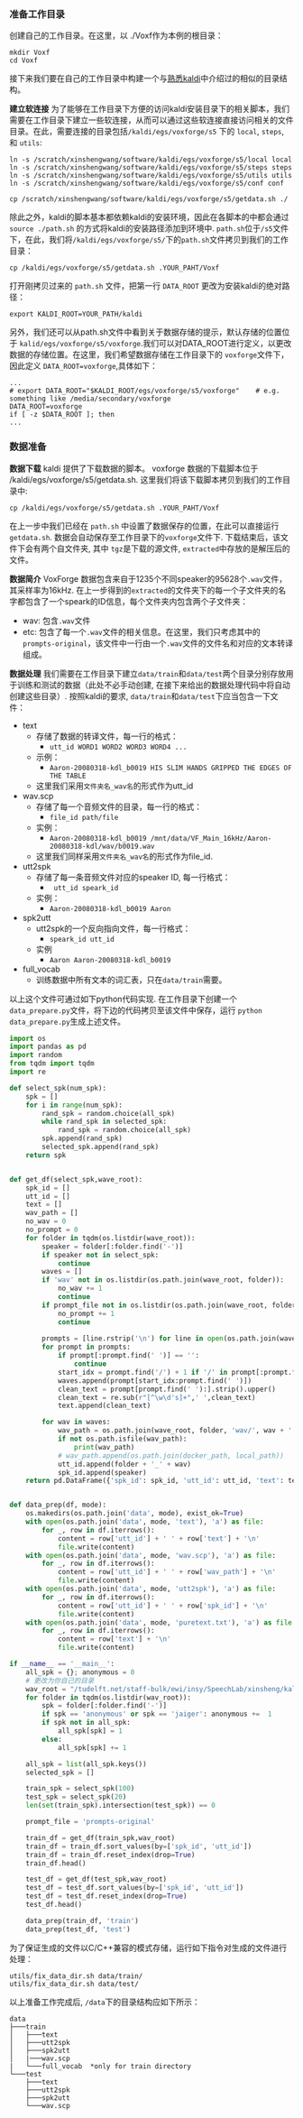 ### 准备工作目录
创建自己的工作目录。在这里，以 ./Voxf作为本例的根目录：
```
mkdir Voxf 
cd Voxf
```
接下来我们要在自己的工作目录中构建一个与[熟悉kaldi](熟悉kaldi.md)中介绍过的相似的目录结构。

**建立软连接**
为了能够在工作目录下方便的访问kaldi安装目录下的相关脚本，我们需要在工作目录下建立一些软连接，从而可以通过这些软连接直接访问相关的文件目录。在此，需要连接的目录包括```/kaldi/egs/voxforge/s5``` 下的 ```local```, ```steps```, 和 ```utils```:

```
ln -s /scratch/xinshengwang/software/kaldi/egs/voxforge/s5/local local
ln -s /scratch/xinshengwang/software/kaldi/egs/voxforge/s5/steps steps
ln -s /scratch/xinshengwang/software/kaldi/egs/voxforge/s5/utils utils
ln -s /scratch/xinshengwang/software/kaldi/egs/voxforge/s5/conf conf
```

```
cp /scratch/xinshengwang/software/kaldi/egs/voxforge/s5/getdata.sh ./
```

除此之外，kaldi的脚本基本都依赖kaldi的安装环境，因此在各脚本的中都会通过 ```source ./path.sh``` 的方式将kaldi的安装路径添加到环境中. ```path.sh```位于```/s5```文件下，在此，我们将```/kaldi/egs/voxforge/s5/```下的```path.sh```文件拷贝到我们的工作目录：
```
cp /kaldi/egs/voxforge/s5/getdata.sh .YOUR_PAHT/Voxf
```
打开刚拷贝过来的 ``path.sh`` 文件，把第一行 ```DATA_ROOT``` 更改为安装kaldi的绝对路径：
```
export KALDI_ROOT=YOUR_PATH/kaldi
```
另外，我们还可以从path.sh文件中看到关于数据存储的提示，默认存储的位置位于 ```kalid/egs/voxforge/s5/voxforge```.我们可以对DATA_ROOT进行定义，以更改数据的存储位置。在这里，我们希望数据存储在工作目录下的 ```voxforge```文件下，因此定义 ```DATA_ROOT=voxforge```,具体如下：

```
...
# export DATA_ROOT="$KALDI_ROOT/egs/voxforge/s5/voxforge"    # e.g. something like /media/secondary/voxforge
DATA_ROOT=voxforge
if [ -z $DATA_ROOT ]; then
...
```

### 数据准备

**数据下载**
kaldi 提供了下载数据的脚本。 voxforge 数据的下载脚本位于 /kaldi/egs/voxforge/s5/getdata.sh. 这里我们将该下载脚本拷贝到我们的工作目录中:
```
cp /kaldi/egs/voxforge/s5/getdata.sh .YOUR_PAHT/Voxf
```
在上一步中我们已经在 ```path.sh``` 中设置了数据保存的位置，在此可以直接运行 ```getdata.sh```. 数据会自动保存至工作目录下的```voxforge```文件下. 下载结束后，该文件下会有两个自文件夹, 其中 ```tgz```是下载的源文件, ```extracted```中存放的是解压后的文件。

**数据简介**
VoxForge 数据包含来自于1235个不同speaker的95628个```.wav```文件，其采样率为16kHz. 在上一步得到的```extracted```的文件夹下的每一个子文件夹的名字都包含了一个speark的ID信息，每个文件夹内包含两个子文件夹：
* wav: 包含```.wav```文件
* etc: 包含了每一个```.wav```文件的相关信息。在这里，我们只考虑其中的 ```prompts-original```，该文件中一行由一个```.wav```文件的文件名和对应的文本转译组成。

**数据处理**
我们需要在工作目录下建立```data/train```和```data/test```两个目录分别存放用于训练和测试的数据（此处不必手动创建, 在接下来给出的数据处理代码中将自动创建这些目录）. 按照kaldi的要求, ```data/train```和```data/test```下应当包含一下文件：
* text
    - 存储了数据的转译文件，每一行的格式： 
        - ```utt_id WORD1 WORD2 WORD3 WORD4 ...```
    - 示例：
        - ```Aaron-20080318-kdl_b0019 HIS SLIM HANDS GRIPPED THE EDGES OF THE TABLE```
    - 这里我们采用```文件夹名_wav名```的形式作为utt_id
* wav.scp
    - 存储了每一个音频文件的目录，每一行的格式： 
        - ```file_id path/file```
    - 实例：
       - ```Aaron-20080318-kdl_b0019 /mnt/data/VF_Main_16kHz/Aaron-20080318-kdl/wav/b0019.wav```
    - 这里我们同样采用```文件夹名_wav名```的形式作为file_id.
* utt2spk
    - 存储了每一条音频文件对应的speaker ID, 每一行格式：
        - ``` utt_id speark_id```
    - 实例：
        - ```Aaron-20080318-kdl_b0019 Aaron```
* spk2utt
    - utt2spk的一个反向指向文件，每一行格式：
        - ```speark_id utt_id```
    - 实例
        - ```Aaron Aaron-20080318-kdl_b0019```
* full_vocab
    - 训练数据中所有文本的词汇表，只在```data/train```需要。

以上这个文件可通过如下python代码实现. 在工作目录下创建一个```data_prepare.py```文件，将下边的代码拷贝至该文件中保存，运行 ```python data_prepare.py```生成上述文件。
```python
import os
import pandas as pd
import random
from tqdm import tqdm
import re

def select_spk(num_spk):
    spk = []
    for i in range(num_spk):
        rand_spk = random.choice(all_spk)
        while rand_spk in selected_spk:
            rand_spk = random.choice(all_spk)
        spk.append(rand_spk)
        selected_spk.append(rand_spk)
    return spk


def get_df(select_spk,wave_root):
    spk_id = []
    utt_id = []
    text = []
    wav_path = []
    no_wav = 0
    no_prompt = 0
    for folder in tqdm(os.listdir(wave_root)):
        speaker = folder[:folder.find('-')]
        if speaker not in select_spk:
            continue
        waves = []
        if 'wav' not in os.listdir(os.path.join(wave_root, folder)):
            no_wav += 1 
            continue
        if prompt_file not in os.listdir(os.path.join(wave_root, folder, 'etc/')):
            no_prompt += 1
            continue
        
        prompts = [line.rstrip('\n') for line in open(os.path.join(wave_root, folder, 'etc/', prompt_file))]
        for prompt in prompts:
            if prompt[:prompt.find(' ')] == '':
                continue
            start_idx = prompt.find('/') + 1 if '/' in prompt[:prompt.find(' ')] else 0
            waves.append(prompt[start_idx:prompt.find(' ')])
            clean_text = prompt[prompt.find(' '):].strip().upper()
            clean_text = re.sub(r"[^\w\d's]+",' ',clean_text)
            text.append(clean_text)

        for wav in waves:
            wav_path = os.path.join(wave_root, folder, 'wav/', wav + '.wav')
            if not os.path.isfile(wav_path):
                print(wav_path)
            # wav_path.append(os.path.join(docker_path, local_path))
            utt_id.append(folder + '_' + wav)
            spk_id.append(speaker)
    return pd.DataFrame({'spk_id': spk_id, 'utt_id': utt_id, 'text': text, 'wav_path': wav_path})


def data_prep(df, mode):
    os.makedirs(os.path.join('data', mode), exist_ok=True)
    with open(os.path.join('data', mode, 'text'), 'a') as file:
        for _, row in df.iterrows():
            content = row['utt_id'] + ' ' + row['text'] + '\n'
            file.write(content)
    with open(os.path.join('data', mode, 'wav.scp'), 'a') as file:
        for _, row in df.iterrows():
            content = row['utt_id'] + ' ' + row['wav_path'] + '\n'
            file.write(content)
    with open(os.path.join('data', mode, 'utt2spk'), 'a') as file:
        for _, row in df.iterrows():
            content = row['utt_id'] + ' ' + row['spk_id'] + '\n'
            file.write(content)
    with open(os.path.join('data', mode, 'puretext.txt'), 'a') as file:
        for _, row in df.iterrows():
            content = row['text'] + '\n'
            file.write(content)

if __name__ == '__main__':
    all_spk = {}; anonymous = 0
    # 更改为你自己的目录
    wav_root = "/tudelft.net/staff-bulk/ewi/insy/SpeechLab/xinsheng/kaldi_learning/Voxf/voxforge/extracted"
    for folder in tqdm(os.listdir(wav_root)):
        spk = folder[:folder.find('-')]
        if spk == 'anonymous' or spk == 'jaiger': anonymous +=  1
        if spk not in all_spk:
            all_spk[spk] = 1
        else:
            all_spk[spk] += 1

    all_spk = list(all_spk.keys())
    selected_spk = []

    train_spk = select_spk(100)
    test_spk = select_spk(20)
    len(set(train_spk).intersection(test_spk)) == 0

    prompt_file = 'prompts-original'

    train_df = get_df(train_spk,wav_root)
    train_df = train_df.sort_values(by=['spk_id', 'utt_id'])
    train_df = train_df.reset_index(drop=True)
    train_df.head()

    test_df = get_df(test_spk,wav_root)
    test_df = test_df.sort_values(by=['spk_id', 'utt_id'])
    test_df = test_df.reset_index(drop=True)
    test_df.head()

    data_prep(train_df, 'train')
    data_prep(test_df, 'test')
```
为了保证生成的文件以C/C++兼容的模式存储，运行如下指令对生成的文件进行处理：
```
utils/fix_data_dir.sh data/train/
utils/fix_data_dir.sh data/test/
```
以上准备工作完成后, ```/data```下的目录结构应如下所示：
```
data
├───train
│   ├───text
│   ├───utt2spk
│   ├───spk2utt
│   |───wav.scp
|   └───full_vocab  *only for train directory
└───test
    ├───text
    ├───utt2spk
    ├───spk2utt
    └───wav.scp
```
